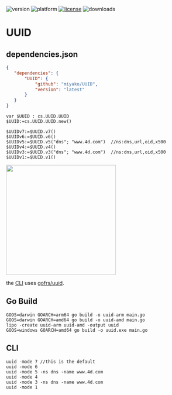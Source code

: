 ![version](https://img.shields.io/badge/version-20%2B-E23089)
![platform](https://img.shields.io/static/v1?label=platform&message=mac-intel%20|%20mac-arm%20|%20win-64&color=blue)
[![license](https://img.shields.io/github/license/miyako/UUID)](LICENSE)
![downloads](https://img.shields.io/github/downloads/miyako/UUID/total)

# UUID

## dependencies.json

 ```json
{
	"dependencies": {
		"UUID": {
			"github": "miyako/UUID",
			"version": "latest"
		}
	}
}
```

```4d
var $UUID : cs.UUID.UUID
$UUID:=cs.UUID.UUID.new()

$UUIDv7:=$UUID.v7()
$UUIDv6:=$UUID.v6()
$UUIDv5:=$UUID.v5("dns"; "www.4d.com")  //ns:dns,url,oid,x500
$UUIDv4:=$UUID.v4()
$UUIDv3:=$UUID.v3("dns"; "www.4d.com")  //ns:dns,url,oid,x500
$UUIDv1:=$UUID.v1()
```

<img src="https://github.com/user-attachments/assets/fadc2741-db78-4d9e-bbed-b031b0ccfcc4" height="300" width=auto />

the [CLI](https://github.com/miyako/go-uuid/blob/master/main.go) uses [gofrs/uuid](https://github.com/miyako/go-uuid).

## Go Build

```
GOOS=darwin GOARCH=arm64 go build -o uuid-arm main.go
GOOS=darwin GOARCH=amd64 go build -o uuid-amd main.go
lipo -create uuid-arm uuid-amd -output uuid
GOOS=windows GOARCH=amd64 go build -o uuid.exe main.go
```

## CLI

```
uuid -mode 7 //this is the default
uuid -mode 6
uuid -mode 5 -ns dns -name www.4d.com
uuid -mode 4
uuid -mode 3 -ns dns -name www.4d.com
uuid -mode 1
```
